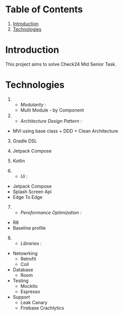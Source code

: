 # **Table of Contents**
1. [Introduction](https://github.com/Ahmedshafie161/Check24/blob/master/README.md#introduction)
2. [Technologies](https://github.com/Ahmedshafie161/Check24/blob/master/README.md#technologies)


# Introduction 
This project aims to solve Check24 Mid Senior Task. 

# **Technologies**
1. * *Modularity :*
   - Multi Module - by Component
     
2.  * *Architecture Design Pattern :*
   - MVI using base class + DDD + Clean Architecture
3. Gradle DSL

4. Jetpack Compose

5. Kotlin

6. * *Ui :*
- Jetpack Compose
- Splash Screen Api
- Edge To Edge
     
7. * *Peroformance Optimization :*
 - R8
 - Baseline profile
     
8. * *Libraries :*
- Netowrking
  - Retrofit
  - Coil
- Database
  - Room
- Testing
   - Mockito
   - Espresso
- Support
  - Leak Canary
  - Firebase Crachlytics  
